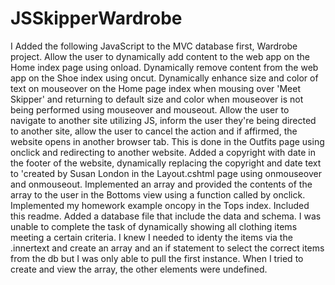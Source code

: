 # JSSkipperWardrobe
I Added the following JavaScript to the MVC database first, Wardrobe project.
Allow the user to dynamically add content to the web app on the Home index page using onload.
Dynamically remove content from the web app on the Shoe index using oncut.
Dynamically enhance size and color of text on mouseover on the Home page index when mousing over 'Meet Skipper' and returning
to default size and color when mouseover is not being performed using mouseover and mouseout.
Allow the user to navigate to another site utilizing JS, inform the user they're being directed to another site, 
allow the user to cancel the action and if affirmed, the website opens in another browser tab. This is done in the Outfits page using
onclick and redirecting to another website.
Added a copyright with date in the footer of the website, dynamically replacing the copyright and date text to 'created by Susan London 
in the Layout.cshtml page using onmouseover and onmouseout.
Implemented an array and provided the contents of the array to the user in the Bottoms view using a function called by onclick.
Implemented my homework example oncopy in the Tops index.
Included this readme.
Added a database file that include the data and schema.
I was unable to complete the task of dynamically showing all clothing items meeting a certain criteria.  I knew I needed to identy the
items via the .innertext and create an array and an if statement to select the correct items from the db but I was only able to pull 
the first instance.  When I tried to create and view the array, the other elements were undefined.  
